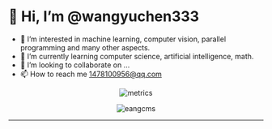 # 👋 Hi, I’m @wangyuchen333
- 👀 I’m interested in machine learning, computer vision, parallel programming and many other aspects.
- 🌱 I’m currently learning computer science, artificial intelligence, math.
- 💞️ I’m looking to collaborate on ...
- 📫 How to reach me 1478100956@qq.com


<p align="center">
  <img alt="metrics" src="https://metrics.lecoq.io/eangcms?template=classic&languages=1&languages.limit=8&languages.threshold=0%25&languages.colors=github&languages.sections=most-used&languages.indepth=false&languages.analysis.timeout=15&languages.categories=markup%2C%20programming&languages.recent.categories=markup%2C%20programming&languages.recent.load=300&languages.recent.days=14&config.timezone=Asia%2FShanghai" >
</p>

<div align="center">
  
  
  
<p align="center">
  <img src="https://github-readme-stats.vercel.app/api?username=eangcms&show_icons=true&theme=radical&title_color=00FF7F&text_color=40E0D0&hide_border=1&border_radius=10" alt="eangcms">
  </p>


---

<!---
eangcms/eangcms is a ✨ special ✨ repository because its `README.md` (this file) appears on your GitHub profile.
You can click the Preview link to take a look at your changes.
--->
